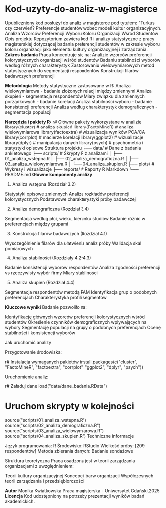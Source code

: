 # Kod-uzyty-do-analiz-w-magisterce
Upubliczniony kod posłużył do analiz w magisterce pod tytułem: "Turkus czy czerwień? Preferencje studentów wobec modeli kultur organizacyjnych.
Analiza Wzorców Preferencji Wyboru Koloru Organizacji Wśród Studentów
Opis projektu
Repozytorium zawiera kod R i analizy statystyczne z pracy magisterskiej dotyczącej badania preferencji studentów w zakresie wyboru koloru organizacji jako elementu kultury organizacyjnej i zarządzania.
**Zakres badania**
Praca koncentruje się na:
Analizie wzorców preferencji kolorystycznych organizacji wśród studentów
Badaniu stabilności wyborów według różnych charakterystyk
Zastosowaniu wielowymiarowych metod statystycznych do segmentacji respondentów
Konstrukcji  filarów badawczych preferencji

**Metodologia**
Metody statystyczne zastosowane w R:
Analiza wielowymiarowa - badanie złożonych relacji między zmiennymi
Analiza skupień - segmentacja respondentów
Miary związku dla zmiennych porządkowych - badanie korelacji
Analiza stabilności wyboru - badanie konsistencji preferencji
Analiza według charakterystyk demograficznych - segmentacja populacji

**Narzędzia i pakiety R:**
r# Główne pakiety wykorzystane w analizie
library(cluster)          # analiza skupień
library(FactoMineR)       # analiza wielowymiarowa
library(factoextra)       # wizualizacja wyników PCA/CA
library(corrplot)         # macierze korelacji
library(ggplot2)          # wizualizacje
library(dplyr)            # manipulacja danych
library(psych)            # psychometria i statystyki opisowe
Struktura projektu
├── data/                    # Dane z badania ankietowego
├── scripts/                 # Skrypty R z analizami
│   ├── 01_analiza_wstepna.R
│   ├── 02_analiza_demograficzna.R
│   ├── 03_analiza_wielowymiarowa.R
│   └── 04_analiza_skupien.R
├── plots/                   # Wykresy i wizualizacje
├── reports/                 # Raporty R Markdown
└── README.md
**Główne komponenty analizy**
1. Analiza wstępna (Rozdział 3.2)

Statystyki opisowe zmiennych
Analiza rozkładów preferencji kolorystycznych
Podstawowe charakterystyki próby badawczej

2. Analiza demograficzna (Rozdział 3.4)

Segmentacja według płci, wieku, kierunku studiów
Badanie różnic w preferencjach między grupami

3. Konstrukcja filarów badawczych (Rozdział 4.1)

Wysczególnienie filarów dla ułatwienia analiz próby
Walidacja skal pomiarowych

4. Analiza stabilności (Rozdziały 4.2-4.3)

Badanie konsistencji wyborów respondentów
Analiza zgodności preferencji vs rzeczywisty wybór firmy
Miary stabilności

5. Analiza skupień (Rozdział 4.4)

Segmentacja respondentów metodą PAM
Identyfikacja grup o podobnych preferencjach
Charakterystyka profili segmentów

**Kluczowe wyniki**
Badanie pozwoliło na:

Identyfikację głównych wzorców preferencji kolorystycznych wśród studentów
Określenie czynników demograficznych wpływających na wybory
Segmentację populacji na grupy o podobnych preferencjach
Ocenę stabilności i konsistencji wyborów

Jak uruchomić analizy

Przygotowanie środowiska:

r# Instalacja wymaganych pakietów
install.packages(c("cluster", "FactoMineR", "factoextra", 
                   "corrplot", "ggplot2", "dplyr", "psych"))

Uruchomienie analiz:

r# Załaduj dane
load("data/dane_badania.RData")

# Uruchom skrypty w kolejności
source("scripts/01_analiza_wstepna.R")
source("scripts/02_analiza_demograficzna.R")
source("scripts/03_analiza_wielowymiarowa.R")
source("scripts/04_analiza_skupien.R")
Techniczne informacje

Język programowania: R
Środowisko: RStudio
Wielkość próby: [209 respondentów]
Metoda zbierania danych: Badanie sondażowe

Struktura teoretyczna
Praca osadzona jest w teorii zarządzania organizacjami z uwzględnieniem:

Teorii kultury organizacyjnej
Koncepcji barw organizacji
Współczesnych teorii zarządzania i przedsiębiorczości

**Autor**
Monika Kwiatkowska
Praca magisterska - Uniwersytet Gdański,2025
**Licencja**
Kod udostępniony na potrzeby prezentacji wyników badań akademickich.
